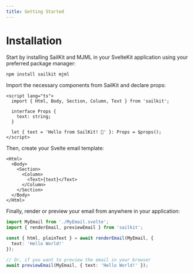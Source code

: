 ```yaml
---
title: Getting Started
---
```


# Installation

Start by installing SailKit and MJML in your SvelteKit application using your
preferred package manager:

```bash
npm install sailkit mjml
```

Import the necessary components from SailKit and declare props:

```svelte
<script lang="ts">
  import { Html, Body, Section, Column, Text } from 'sailkit';

  interface Props {
    text: string;
  }

  let { text = 'Hello from SailKit! 👋' }: Props = $props();
</script>
```

Then, create your Svelte email template:

```svelte
<Html>
  <Body>
    <Section>
      <Column>
        <Text>{text}</Text>
      </Column>
    </Section>
  </Body>
</Html>
```

Finally, render or preview your email from anywhere in your application:

```ts
import MyEmail from './MyEmail.svelte';
import { renderEmail, previewEmail } from 'sailkit';

const { html, plainText } = await renderEmail(MyEmail, {
  text: 'Hello World!'
});

// Or, if you want to preview the email in your browser
await previewEmail(MyEmail, { text: 'Hello World!' });
```
